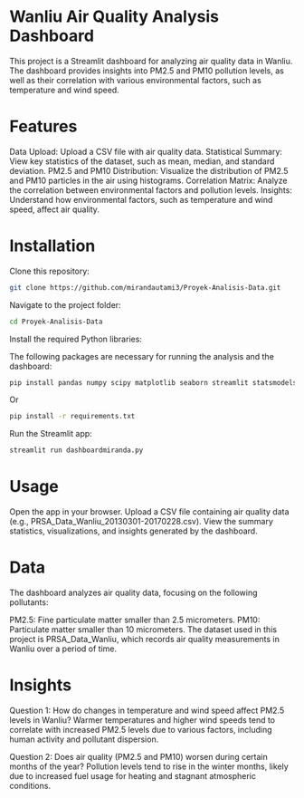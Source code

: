 # Wanliu Air Quality Analysis Dashboard
This project is a Streamlit dashboard for analyzing air quality data in Wanliu. The dashboard provides insights into PM2.5 and PM10 pollution levels, as well as their correlation with various environmental factors, such as temperature and wind speed.

# Features
Data Upload: Upload a CSV file with air quality data.
Statistical Summary: View key statistics of the dataset, such as mean, median, and standard deviation.
PM2.5 and PM10 Distribution: Visualize the distribution of PM2.5 and PM10 particles in the air using histograms.
Correlation Matrix: Analyze the correlation between environmental factors and pollution levels.
Insights: Understand how environmental factors, such as temperature and wind speed, affect air quality.

# Installation
Clone this repository:

```bash
git clone https://github.com/mirandautami3/Proyek-Analisis-Data.git
```

Navigate to the project folder:

```bash
cd Proyek-Analisis-Data
```

Install the required Python libraries:

The following packages are necessary for running the analysis and the dashboard:
```bash
pip install pandas numpy scipy matplotlib seaborn streamlit statsmodels
```
Or

```bash
pip install -r requirements.txt
```

Run the Streamlit app:
```bash
streamlit run dashboardmiranda.py
```

# Usage
Open the app in your browser.
Upload a CSV file containing air quality data (e.g., PRSA_Data_Wanliu_20130301-20170228.csv).
View the summary statistics, visualizations, and insights generated by the dashboard.

# Data
The dashboard analyzes air quality data, focusing on the following pollutants:

PM2.5: Fine particulate matter smaller than 2.5 micrometers.
PM10: Particulate matter smaller than 10 micrometers.
The dataset used in this project is PRSA_Data_Wanliu, which records air quality measurements in Wanliu over a period of time.

# Insights
Question 1: How do changes in temperature and wind speed affect PM2.5 levels in Wanliu?
Warmer temperatures and higher wind speeds tend to correlate with increased PM2.5 levels due to various factors, including human activity and pollutant dispersion.

Question 2: Does air quality (PM2.5 and PM10) worsen during certain months of the year?
Pollution levels tend to rise in the winter months, likely due to increased fuel usage for heating and stagnant atmospheric conditions.




